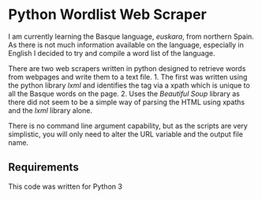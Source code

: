 # Python Wordlist Web Scraper
I am currently learning the Basque language, _euskara_, from northern Spain. As there is not much information available on the language, especially in English I decided to try and compile a word list of the language.

There are two web scrapers written in python designed to retrieve words from webpages and write them to a text file.
	1. The first was written using the python library _lxml_ and identifies the tag via a xpath which is unique to all the Basque words on the page.
	2. Uses the _Beautiful Soup_ library as there did not seem to be a simple way of parsing the HTML using xpaths and the _lxml_ library alone.

There is no command line argument capability, but as the scripts are very simplistic, you will only need to alter the URL variable and the output file name.

## Requirements
This code was written for Python 3
